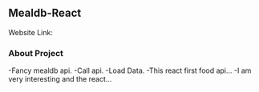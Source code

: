 ## Mealdb-React
Website Link: 

### About Project
-Fancy mealdb api.
-Call api.
-Load Data.
-This react first food api...
-I am very interesting and the react...